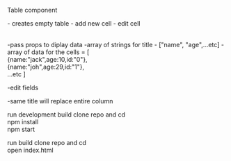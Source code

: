 Table component
<Table> - creates empty table
    - add new cell 
    - edit cell


<Table title={title} data={data}>
    -pass props to diplay data
    -array of strings for title - ["name", "age",...etc]
    -array of data for the cells = 
   [<br/>
      {name:"jack",age:10,id:"0"}, <br/>
       {name:"joh",age:29,id:"1"}, <br/>
       ...etc 
   ]


-edit fields

-same title will replace entire column

    
run development build 
    clone repo and cd <br>
    npm install <br>
    npm start <br>
    
run build 
    clone repo and cd <br>
    open index.html <br>

